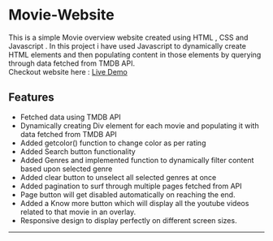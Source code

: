 # Movie-Website
This is a simple Movie overview website created using HTML , CSS and Javascript . In this project i have used Javascript to dynamically create HTML elements and then populating content in those elements by querying through data fetched from TMDB API. <br>
Checkout website here : [Live Demo](https://syed-mohd-askari.github.io/Movie-Website/)

## Features

- Fetched data using TMDB API
- Dynamically creating Div element for each movie and populating it with data fetched from TMDB API 
- Added getcolor() function to change color as per rating
- Added Search button functionality
- Added Genres and implemented function to dynamically filter content based upon selected genre
- Added clear button to unselect all selected genres at once
- Added pagination to surf through multiple pages fetched from API
- Page button will get disabled automatically on reaching the end.
- Added a Know more button which will display all the youtube videos related to that movie in an overlay.
- Responsive design to display perfectly on different screen sizes.

<hr/>


